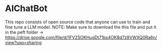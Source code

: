 # AIChatBot
This repo consists of open source code that anyone can use to train and fine tune a LLM model. 
NOTE: Make sure to download the this file and put it in the peft folder -> https://drive.google.com/file/d/1FV2SOKHuqDt71bs4OK8d7z8VWXQ0Ra6n/view?usp=sharing
